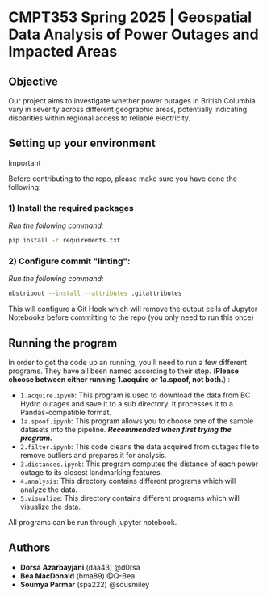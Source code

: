 # CMPT353 Spring 2025 | Geospatial Data Analysis of Power Outages and Impacted Areas

## Objective
Our project aims to investigate whether power outages in British Columbia vary in severity across different geographic areas, potentially indicating disparities within regional access to reliable electricity.

## Setting up your environment

> [!IMPORTANT]
> Before contributing to the repo, please make sure you have done the following:
> ### 1) Install the required packages
> *Run the following command:*
> ```sh
> pip install -r requirements.txt
> ```
> ### 2) Configure commit "linting":
> *Run the following command:*
> ```sh
> nbstripout --install --attributes .gitattributes
> ```
> This will configure a Git Hook which will remove the output cells of Jupyter Notebooks before committing to the repo (you only need to run this once)

## Running the program
In order to get the code up an running, you'll need to run a few different programs. They have all been named according to their step. (**Please choose between either running 1.acquire or 1a.spoof, not both.**) :
- `1.acquire.ipynb`: This program is used to download the data from BC Hydro outages and save it to a sub directory. It processes it to a Pandas-compatible format.
- `1a.spoof.ipynb`: This program allows you to choose one of the sample datasets into the pipeline. ***Recommended when first trying the program.***
- `2.filter.ipynb`: This code cleans the data acquired from outages file to remove outliers and prepares it for analysis.
- `3.distances.ipynb`: This program computes the distance of each power outage to its closest landmarking features.
- `4.analysis`: This directory contains different programs which will analyze the data.
- `5.visualize`: This directory contains different programs which will visualize the data.

All programs can be run through jupyter notebook.


## Authors
- **Dorsa Azarbayjani** (daa43) @d0rsa
- **Bea MacDonald** (bma89) @Q-Bea
- **Soumya Parmar** (spa222) @sousmiley
